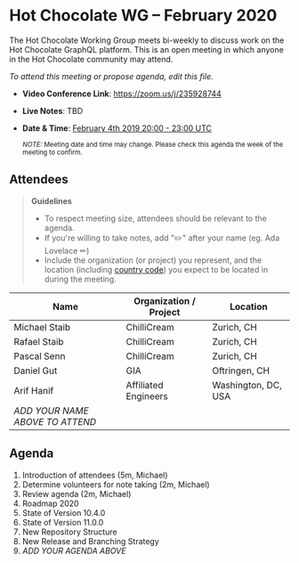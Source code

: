 # Hot Chocolate WG – February 2020

The Hot Chocolate Working Group meets bi-weekly to discuss work on the Hot Chocolate GraphQL platform. This is an open meeting in which anyone in the Hot Chocolate community may attend.

*To attend this meeting or propose agenda, edit this file.*

- **Video Conference Link**: https://zoom.us/j/235928744
- **Live Notes**: TBD
- **Date & Time**: [February 4th 2019 20:00 - 23:00 UTC](https://www.timeanddate.com/worldclock/meetingdetails.html?year=2020&month=2&day=4&hour=20&min=0&sec=0&p1=268&p2=22&p3=224)

  <small>*NOTE:* Meeting date and time may change. Please check this agenda the week of the meeting to confirm.</small>

## Attendees

> **Guidelines**
> - To respect meeting size, attendees should be relevant to the agenda.
> - If you're willing to take notes, add "✏️" after your name (eg. Ada Lovelace ✏)
> - Include the organization (or project) you represent, and the location (including [country code](https://en.wikipedia.org/wiki/List_of_ISO_3166_country_codes#Current_ISO_3166_country_codes)) you expect to be located in during the meeting.

| Name                     | Organization / Project   | Location
| ------------------------ | ------------------------ | ------------------------
| Michael Staib            | ChilliCream              | Zurich, CH
| Rafael Staib             | ChilliCream              | Zurich, CH
| Pascal Senn              | ChilliCream              | Zurich, CH
| Daniel Gut               | GIA                      | Oftringen, CH
| Arif Hanif               | Affiliated Engineers     | Washington, DC, USA
| *ADD YOUR NAME ABOVE TO ATTEND*

## Agenda

1. Introduction of attendees (5m, Michael)
1. Determine volunteers for note taking (2m, Michael)
1. Review agenda (2m, Michael)
1. Roadmap 2020
1. State of Version 10.4.0
1. State of Version 11.0.0
1. New Repository Structure
1. New Release and Branching Strategy
1. *ADD YOUR AGENDA ABOVE*

